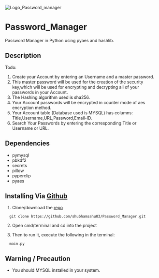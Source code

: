 ![Logo_Password_manager](https://user-images.githubusercontent.com/71839040/104889364-1eb2d380-5994-11eb-9e82-36aeb99b1c85.png)


# Password_Manager

Password Manager in Python using pyaes and hashlib.

## Description

Todo:
1. Create your Account by entering an Username and a master password.
2. This master password will be used for the creation of the security key,which will be used for encrypting and decrypting all of your passwords in your Account.
3. The Hashing algorithm used is sha256.
4. Your Account passwords will be encrypted in counter mode of aes encryption method.
5. Your Account table (Database used is MYSQL) has columns: Title,Username,URL,Password,Email-ID.
6. Search Your Passwords by entering the corresponding Title or Username or URL.

## Dependencies 

- pymysql
- pbkdf2 
- secrets 
- pillow 
- pyperclip
- pyaes

## Installing Via [Github](https://github.com/shubhamsahu03/Password_Manager)
1. Clone/download the [repo](https://github.com/shubhamsahu03/Password_Manager)
```
  git clone https://github.com/shubhamsahu03/Password_Manager.git
```
2. Open cmd/terminal and cd into the project

3. Then to run it, execute the following in the terminal:
```
  main.py
```  

## Warning / Precaution

- You should MYSQL installed in your system.

